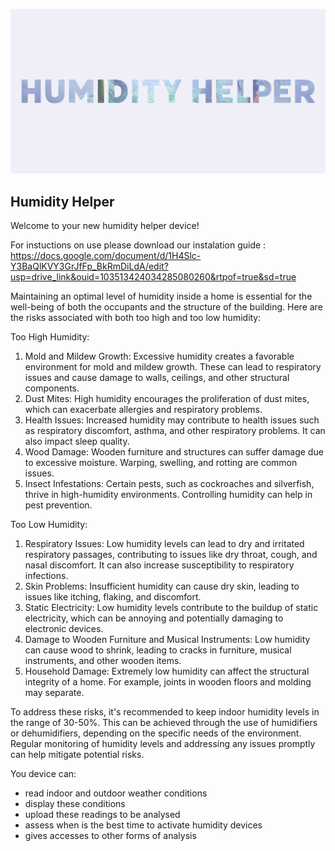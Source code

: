 ![Helper Image](<Humidity Helper.png>)

## Humidity Helper ##

Welcome to your new humidity helper device!

For instuctions on use please download our instalation guide : 
https://docs.google.com/document/d/1H4Slc-Y3BaQlKVY3GrJfFp_BkRmDiLdA/edit?usp=drive_link&ouid=103513424034285080260&rtpof=true&sd=true 

Maintaining an optimal level of humidity inside a home is essential for the well-being of both the occupants and the structure of the building. Here are the risks associated with both too high and too low humidity:

Too High Humidity:
1. Mold and Mildew Growth:
Excessive humidity creates a favorable environment for mold and mildew growth. These can lead to respiratory issues and cause damage to walls, ceilings, and other structural components.
2. Dust Mites:
High humidity encourages the proliferation of dust mites, which can exacerbate allergies and respiratory problems.
3. Health Issues:
Increased humidity may contribute to health issues such as respiratory discomfort, asthma, and other respiratory problems. It can also impact sleep quality.
4. Wood Damage:
Wooden furniture and structures can suffer damage due to excessive moisture. Warping, swelling, and rotting are common issues.
5. Insect Infestations:
Certain pests, such as cockroaches and silverfish, thrive in high-humidity environments. Controlling humidity can help in pest prevention.

Too Low Humidity:
1. Respiratory Issues:
Low humidity levels can lead to dry and irritated respiratory passages, contributing to issues like dry throat, cough, and nasal discomfort. It can also increase susceptibility to respiratory infections.
2. Skin Problems:
Insufficient humidity can cause dry skin, leading to issues like itching, flaking, and discomfort.
3. Static Electricity:
Low humidity levels contribute to the buildup of static electricity, which can be annoying and potentially damaging to electronic devices.
4. Damage to Wooden Furniture and Musical Instruments:
Low humidity can cause wood to shrink, leading to cracks in furniture, musical instruments, and other wooden items.
5. Household Damage:
Extremely low humidity can affect the structural integrity of a home. For example, joints in wooden floors and molding may separate.

To address these risks, it's recommended to keep indoor humidity levels in the range of 30-50%. This can be achieved through the use of humidifiers or dehumidifiers, depending on the specific needs of the environment. Regular monitoring of humidity levels and addressing any issues promptly can help mitigate potential risks.

You device can:
- read indoor and outdoor weather conditions
- display these conditions
- upload these readings to be analysed
- assess when is the best time to activate humidity devices
- gives accesses to other forms of analysis
